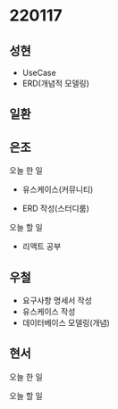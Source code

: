 # 220117

## 성현

- UseCase
- ERD(개념적 모델링)

## 일환

## 은조

오늘 한 일

- 유스케이스(커뮤니티)

- ERD 작성(스터디룸)

오늘 할 일

- 리액트 공부

## 우철

- 요구사항 명세서 작성
- 유스케이스 작성
- 데이터베이스 모델링(개념)

## 현서

오늘 한 일

오늘 할 일
